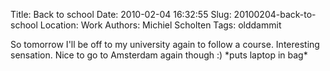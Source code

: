Title: Back to school
Date: 2010-02-04 16:32:55
Slug: 20100204-back-to-school
Location: Work
Authors: Michiel Scholten
Tags: olddammit

<p>So tomorrow I'll be off to my university again to follow a course. Interesting sensation. Nice to go to Amsterdam again though :) *puts laptop in bag*</p>